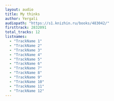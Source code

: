 ```yaml
---
layout: audio
title: My thinks
author: Yergali
audiopath: "https://s1.knizhin.ru/books/483042/"
firsttrack: 2832091
total_tracks: 12
listnames: 
  - "TrackName 1"
  - "TrackName 2"
  - "TrackName 3"
  - "TrackName 4"
  - "TrackName 5"
  - "TrackName 6"
  - "TrackName 7"
  - "TrackName 8"
  - "TrackName 9"
  - "TrackName 10"
  - "TrackName 11"
  - "TrackName 12"
---
```


